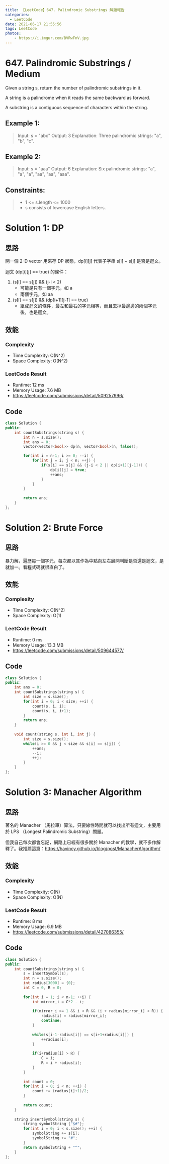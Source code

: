 ```yaml
---
title: 【LeetCode】647. Palindromic Substrings 解題報告
categories:
  - LeetCode
date: 2021-06-17 21:55:56
tags: LeetCode
photos:
    - https://i.imgur.com/BVRwFnV.jpg
---
```

# 647. Palindromic Substrings / Medium

Given a string s, return the number of palindromic substrings in it.

A string is a palindrome when it reads the same backward as forward.

A substring is a contiguous sequence of characters within the string.

<!-- more -->

## Example 1:
> Input: s = "abc"
> Output: 3
> Explanation: Three palindromic strings: "a", "b", "c".

## Example 2:
> Input: s = "aaa"
> Output: 6
> Explanation: Six palindromic strings: "a", "a", "a", "aa", "aa", "aaa".

## Constraints:
> - 1 <= s.length <= 1000
> - s consists of lowercase English letters.

# Solution 1: DP
## 思路

開一個 2-D vector 用來存 DP 狀態，dp[i][j] 代表子字串 s[i] ~ s[j] 是否是迴文。

迴文 (dp[i][j] == true) 的條件： 
1. (s[i] == s[j]) && (j-i < 2) 
      - 可能是只有一個字元，如 a 
      - 兩個字元，如 aa
2. (s[i] == s[j]) && (dp[i+1][j-1] == true)
      - 組成迴文的條件，最左和最右的字元相等，而且去掉最邊邊的兩個字元後，也是迴文。 

## 效能

### Complexity 
- Time Complexity: O(N^2)
- Space Complexity: O(N^2)

### LeetCode Result

- Runtime: 12 ms
- Memory Usage: 7.6 MB 
- https://leetcode.com/submissions/detail/509257996/

## Code 
```cpp
class Solution {
public:
    int countSubstrings(string s) {
        int n = s.size();
        int ans = 0;
        vector<vector<bool>> dp(n, vector<bool>(n, false));

        for(int i = n-1; i >= 0; --i) {
            for(int j = i; j < n; ++j) {
                if(s[i] == s[j] && (j-i < 2 || dp[i+1][j-1])) {
                    dp[i][j] = true;
                    ++ans;
                }
            }
        }
        
        return ans;      
    }
};
```
# Solution 2: Brute Force
## 思路

暴力解，遍歷每一個字元，每次都以其作為中點向左右展開判斷是否還是迴文，是就加一。看程式碼就很直白了。

## 效能

### Complexity 
- Time Complexity: O(N^2)
- Space Complexity: O(1)

### LeetCode Result

- Runtime: 0 ms
- Memory Usage: 13.3 MB 
- https://leetcode.com/submissions/detail/509644577/

## Code 
```cpp
class Solution {
public:
    int ans = 0;
    int countSubstrings(string s) {
        int size = s.size();
        for(int i = 0; i < size; ++i) {
            count(s, i, i);
            count(s, i, i+1);
        }
        return ans;
    }
    
    void count(string s, int i, int j) {
        int size = s.size();
        while(i >= 0 && j < size && s[i] == s[j]) {
            ++ans;
            --i;
            ++j;
        }
    }
};
```

# Solution 3: Manacher Algorithm
## 思路

著名的 Manacher （馬拉車）算法，只要線性時間就可以找出所有迴文，主要用於 LPS （Longest Palindromic Substring）問題。

但我自己每次都會忘記，網路上已經有很多關於 Manacher 的教學，就不多作解釋了。我推薦這篇：https://havincy.github.io/blog/post/ManacherAlgorithm/

## 效能

### Complexity 
- Time Complexity: O(N)
- Space Complexity: O(N)

### LeetCode Result

- Runtime: 8 ms
- Memory Usage: 6.9 MB 
- https://leetcode.com/submissions/detail/427086355/

## Code 
```cpp
class Solution {
public:
    int countSubstrings(string s) {
        s = insertSymbol(s);
        int n = s.size();
        int radius[3000] = {0};
        int C = 0, R = 0;
        
        for(int i = 1; i < n-1; ++i) {
            int mirror_i = C*2 - i;
            
            if(mirror_i >= 1 && i < R && (i + radius[mirror_i] < R)) {
                radius[i] = radius[mirror_i];
                continue;
            }
            
            while(s[i-1-radius[i]] == s[i+1+radius[i]]) {       
                ++radius[i];
            }
            
            if(i+radius[i] > R) {
                C = i;
                R = i + radius[i];
            }
        }
        
        int count = 0;
        for(int i = 0; i < n; ++i) {
            count += (radius[i]+1)/2;
        }
        
        return count;
    }
    
    string insertSymbol(string s) {
        string symbolString {"$#"};
        for(int i = 0; i < s.size(); ++i) {
            symbolString += s[i];
            symbolString += "#";
        }
        return symbolString + "^";
    }
};
```